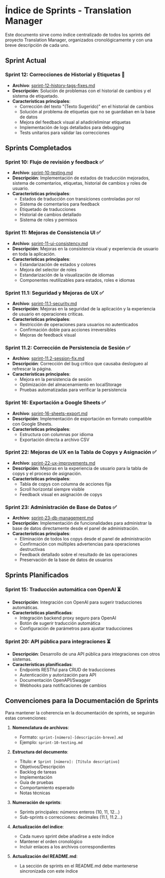 # Índice de Sprints - Translation Manager

Este documento sirve como índice centralizado de todos los sprints del proyecto Translation Manager, organizados cronológicamente y con una breve descripción de cada uno.

## Sprint Actual

### Sprint 12: Correcciones de Historial y Etiquetas 👷
- **Archivo**: [sprint-12-history-tags-fixes.md](./sprint-12-history-tags-fixes.md)
- **Descripción**: Solución de problemas con el historial de cambios y el sistema de etiquetado.
- **Características principales**:
  - Corrección del texto "(Texto Sugerido)" en el historial de cambios
  - Solución al problema de etiquetas que no se guardaban en la base de datos
  - Mejora del feedback visual al añadir/eliminar etiquetas
  - Implementación de logs detallados para debugging
  - Tests unitarios para validar las correcciones

## Sprints Completados

### Sprint 10: Flujo de revisión y feedback ✅
- **Archivo**: [sprint-10-testing.md](./sprint-10-testing.md)
- **Descripción**: Implementación de estados de traducción mejorados, sistema de comentarios, etiquetas, historial de cambios y roles de usuario.
- **Características principales**:
  - Estados de traducción con transiciones controladas por rol
  - Sistema de comentarios para feedback
  - Etiquetado de traducciones
  - Historial de cambios detallado
  - Sistema de roles y permisos

### Sprint 11: Mejoras de Consistencia UI ✅
- **Archivo**: [sprint-11-ui-consistency.md](./sprint-11-ui-consistency.md)
- **Descripción**: Mejoras en la consistencia visual y experiencia de usuario en toda la aplicación.
- **Características principales**:
  - Estandarización de estados y colores
  - Mejora del selector de roles
  - Estandarización de la visualización de idiomas
  - Componentes reutilizables para estados, roles e idiomas

### Sprint 11.1: Seguridad y Mejoras de UX ✅
- **Archivo**: [sprint-11.1-security.md](./sprint-11.1-security.md)
- **Descripción**: Mejoras en la seguridad de la aplicación y la experiencia de usuario en operaciones críticas.
- **Características principales**:
  - Restricción de operaciones para usuarios no autenticados
  - Confirmación doble para acciones irreversibles
  - Mejoras de feedback visual

### Sprint 11.2: Corrección de Persistencia de Sesión ✅
- **Archivo**: [sprint-11.2-session-fix.md](./sprint-11.2-session-fix.md)
- **Descripción**: Corrección del bug crítico que causaba deslogueo al refrescar la página.
- **Características principales**:
  - Mejora en la persistencia de sesión
  - Optimización del almacenamiento en localStorage
  - Pruebas automatizadas para verificar la persistencia

### Sprint 16: Exportación a Google Sheets ✅
- **Archivo**: [sprint-16-sheets-export.md](./sprint-16-sheets-export.md)
- **Descripción**: Implementación de exportación en formato compatible con Google Sheets.
- **Características principales**:
  - Estructura con columnas por idioma
  - Exportación directa a archivo CSV

### Sprint 22: Mejoras de UX en la Tabla de Copys y Asignación ✅
- **Archivo**: [sprint-22-ux-improvements.md](./sprint-22-ux-improvements.md)
- **Descripción**: Mejoras en la experiencia de usuario para la tabla de copys y el proceso de asignación.
- **Características principales**:
  - Tabla de copys con columna de acciones fija
  - Scroll horizontal siempre visible
  - Feedback visual en asignación de copys

### Sprint 23: Administración de Base de Datos ✅
- **Archivo**: [sprint-23-db-management.md](./sprint-23-db-management.md)
- **Descripción**: Implementación de funcionalidades para administrar la base de datos directamente desde el panel de administración.
- **Características principales**:
  - Eliminación de todos los copys desde el panel de administración
  - Confirmación con múltiples advertencias para operaciones destructivas
  - Feedback detallado sobre el resultado de las operaciones
  - Preservación de la base de datos de usuarios

## Sprints Planificados

### Sprint 15: Traducción automática con OpenAI ⏳
- **Descripción**: Integración con OpenAI para sugerir traducciones automáticas.
- **Características planificadas**:
  - Integración backend proxy seguro para OpenAI
  - Botón de sugerir traducción automática
  - Configuración de parámetros para ajustar traducciones

### Sprint 20: API pública para integraciones ⏳
- **Descripción**: Desarrollo de una API pública para integraciones con otros sistemas.
- **Características planificadas**:
  - Endpoints RESTful para CRUD de traducciones
  - Autenticación y autorización para API
  - Documentación OpenAPI/Swagger
  - Webhooks para notificaciones de cambios

## Convenciones para la Documentación de Sprints

Para mantener la coherencia en la documentación de sprints, se seguirán estas convenciones:

1. **Nomenclatura de archivos**:
   - Formato: `sprint-[número]-[descripción-breve].md`
   - Ejemplo: `sprint-10-testing.md`

2. **Estructura del documento**:
   - Título: `# Sprint [número]: [Título descriptivo]`
   - Objetivos/Descripción
   - Backlog de tareas
   - Implementación
   - Guía de pruebas
   - Comportamiento esperado
   - Notas técnicas

3. **Numeración de sprints**:
   - Sprints principales: números enteros (10, 11, 12...)
   - Sub-sprints o correcciones: decimales (11.1, 11.2...)

4. **Actualización del índice**:
   - Cada nuevo sprint debe añadirse a este índice
   - Mantener el orden cronológico
   - Incluir enlaces a los archivos correspondientes

5. **Actualización del README.md**:
   - La sección de sprints en el README.md debe mantenerse sincronizada con este índice

